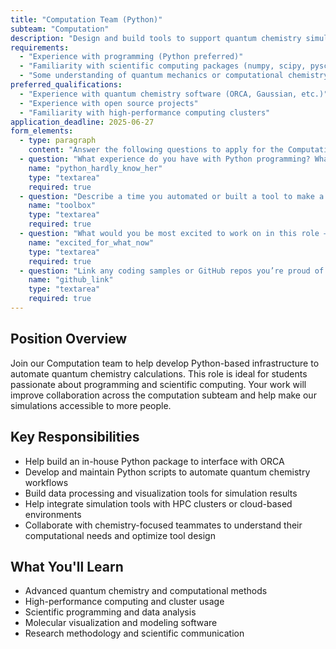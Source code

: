 ```yaml
---
title: "Computation Team (Python)"
subteam: "Computation"
description: "Design and build tools to support quantum chemistry simulations."
requirements:
  - "Experience with programming (Python preferred)"
  - "Familiarity with scientific computing packages (numpy, scipy, pyscf, etc.)"
  - "Some understanding of quantum mechanics or computational chemistry"
preferred_qualifications:
  - "Experience with quantum chemistry software (ORCA, Gaussian, etc.)"
  - "Experience with open source projects"
  - "Familiarity with high-performance computing clusters"
application_deadline: 2025-06-27
form_elements:
  - type: paragraph
    content: "Answer the following questions to apply for the Computation Team position. All fields are required."
  - question: "What experience do you have with Python programming? What experience do you have with scientific computing?"
    name: "python_hardly_know_her"
    type: "textarea"
    required: true
  - question: "Describe a time you automated or built a tool to make a task easier."
    name: "toolbox"
    type: "textarea"
    required: true
  - question: "What would you be most excited to work on in this role — automation, cloud compute, visualization, data analysis, or something else? Why?"
    name: "excited_for_what_now"
    type: "textarea"
    required: true
  - question: "Link any coding samples or GitHub repos you’re proud of!"
    name: "github_link"
    type: "textarea"
    required: true
---
```


## Position Overview

Join our Computation team to help develop Python-based infrastructure to automate quantum chemistry calculations. This role is ideal for students passionate about programming and scientific computing. Your work will improve collaboration across the computation subteam and help make our simulations accessible to more people. 

## Key Responsibilities

- Help build an in-house Python package to interface with ORCA
- Develop and maintain Python scripts to automate quantum chemistry workflows
- Build data processing and visualization tools for simulation results
- Help integrate simulation tools with HPC clusters or cloud-based environments
- Collaborate with chemistry-focused teammates to understand their computational needs and optimize tool design

## What You'll Learn

- Advanced quantum chemistry and computational methods
- High-performance computing and cluster usage
- Scientific programming and data analysis
- Molecular visualization and modeling software
- Research methodology and scientific communication